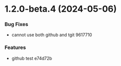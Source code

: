 # 1.2.0-beta.4 (2024-05-06)

### Bug Fixes

- cannot use both github and tgit 9617710

### Features

- github test e74d72b
